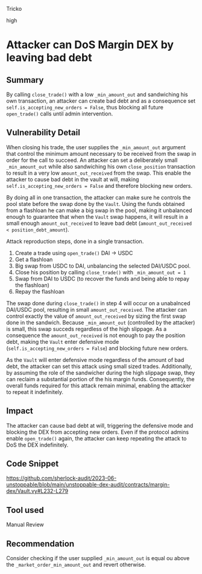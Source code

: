 Tricko

high

# Attacker can DoS Margin DEX by leaving bad debt

## Summary
By calling `close_trade()` with a low `_min_amount_out` and sandwiching his own transaction, an attacker can create bad debt and as a consequence set `self.is_accepting_new_orders = False`, thus blocking all future `open_trade()` calls until admin intervention.

## Vulnerability Detail
When closing his trade, the user supplies the `_min_amount_out` argument that control the minimum amount necessary to be received from the swap in order for the call to succeed. An attacker can set a deliberately small `_min_amount_out` while also sandwiching his own `close_position` transaction to result in a very low `amount_out_received` from the swap. This enable the attacker to cause bad debt in the vault at will, making `self.is_accepting_new_orders = False` and therefore blocking new orders.

By doing all in one transaction, the attacker can make sure he controls the pool state before the swap done by the `Vault`. Using the funds obtained from a flashloan he can make a big swap in the pool, making it unbalanced enough to guarantee that when the `Vault` swap happens, it will result in a small enough `amount_out_received` to leave bad debt (`amount_out_received < position_debt_amount`). 

Attack reproduction steps, done in a single transaction.
1. Create a trade using `open_trade()` DAI -> USDC
2. Get a flashloan
3. Big swap from USDC to DAI, unbalancing the selected DAI/USDC pool.
4. Close his position by calling `close_trade()` with `_min_amount_out = 1`
5. Swap from DAI to USDC (to recover the funds and being able to repay the flashloan)
6. Repay the flashloan

The swap done during `close_trade()` in step 4 will occur on a unabalnced DAI/USDC pool, resulting in small `amount_out_received`. The attacker can control exactly the value of `amount_out_received` by sizing the first swap done in the sandwich. Because `_min_amount_out` (controlled by the attacker) is small, this swap succeds regardless of the high slippage. As a consequence the `amount_out_received` is not enough to pay the position debt, making the `Vault` enter defensive mode (`self.is_accepting_new_orders = False`) and blocking future new orders. 

As the `Vault` will enter defensive mode regardless of the amount of bad debt, the attacker can set this attack using small sized trades. Additionally, by assuming the role of the sandwicher during the high slippage swap, they can reclaim a substantial portion of the his margin funds. Consequently, the overall funds required for this attack remain minimal, enabling the attacker to repeat it indefinitely.

## Impact
The attacker can cause bad debt at will, triggering the defensive mode and blocking the DEX from accepting new orders. Even if the protocol admins enable `open_trade()` again, the attacker can keep repeating the attack to DoS the DEX indefinitely.

## Code Snippet
https://github.com/sherlock-audit/2023-06-unstoppable/blob/main/unstoppable-dex-audit/contracts/margin-dex/Vault.vy#L232-L279

## Tool used
Manual Review

## Recommendation
Consider checking if the user supplied `_min_amount_out` is equal ou above the `_market_order_min_amount_out` and revert otherwise.